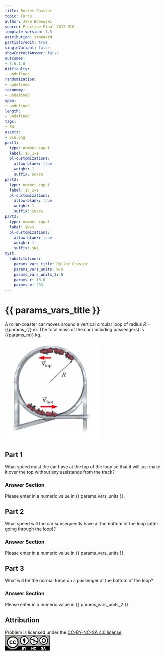 ```yaml
---
title: Roller Coaster
topic: Force
author: Jake Bobowski
source: Practice Final 2012 Q16
template_version: 1.3
attribution: standard
partialCredit: true
singleVariant: false
showCorrectAnswer: false
outcomes:
- 5.6.1.0
difficulty:
- undefined
randomization:
- undefined
taxonomy:
- undefined
span:
- undefined
length:
- undefined
tags:
- EW
assets:
- Q16.png
part1:
  type: number-input
  label: $v_1=$
  pl-customizations:
    allow-blank: true
    weight: 1
    suffix: $m/s$
part2:
  type: number-input
  label: $v_2=$
  pl-customizations:
    allow-blank: true
    weight: 1
    suffix: $m/s$
part3:
  type: number-input
  label: $N=$
  pl-customizations:
    allow-blank: true
    weight: 1
    suffix: $N$
myst:
  substitutions:
    params_vars_title: Roller Coaster
    params_vars_units: m/s
    params_vars_units_2: N
    params_r: 18.0
    params_m: 233
---
```

# {{ params_vars_title }}
A roller-coaster car moves around a vertical circular loop of radius $R$ = {{params_r}} m.
The total mass of the car (including passengers) is {{params_m}} kg.

<img src="Q16.png" width=300>

## Part 1

What speed must the car have at the top of the loop so that it will just make it over the top without any assistance from the track?

### Answer Section

Please enter in a numeric value in {{ params_vars_units }}.

## Part 2

What speed will the car subsequently have at the bottom of the loop (after going through the loop)?

### Answer Section

Please enter in a numeric value in {{ params_vars_units }}.

## Part 3

What will be the normal force on a passenger at the bottom of the loop?

### Answer Section

Please enter in a numeric value in {{ params_vars_units_2 }}.

## Attribution

Problem is licensed under the [CC-BY-NC-SA 4.0 license](https://creativecommons.org/licenses/by-nc-sa/4.0/).<br> ![The Creative Commons 4.0 license requiring attribution-BY, non-commercial-NC, and share-alike-SA license.](https://raw.githubusercontent.com/firasm/bits/master/by-nc-sa.png)